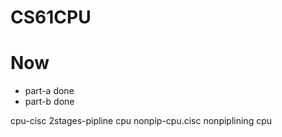 # CS61CPU

# Now

- part-a done
- part-b done

cpu-cisc  2stages-pipline cpu
nonpip-cpu.cisc  nonpiplining cpu
